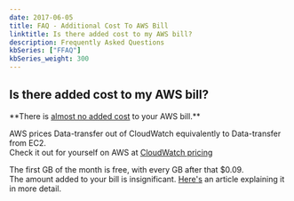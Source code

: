```yaml
---
date: 2017-06-05
title: FAQ - Additional Cost To AWS Bill
linktitle: Is there added cost to my AWS bill?
description: Frequently Asked Questions
kbSeries: ["FFAQ"]
kbSeries_weight: 300
---
```


<h2>
  <span class="h2 underlined bold">
    Is there added cost to my AWS bill?
  </span>
</h2>
**There is <u>almost no added cost</u> to your AWS bill.**

AWS prices Data-transfer out of CloudWatch equivalently to Data-transfer from EC2. <br>Check it out for yourself on AWS at <a href="https://aws.amazon.com/cloudwatch/pricing/" target='_blank'>CloudWatch pricing</a>

The first GB of the month is free, with every GB after that $0.09.<br>
The amount added to your bill is insignificant. [Here's](/blog/saving-money-switching-serverless/) an article explaining it in more detail.

<!-- - explain how data transfer works on AWS
- explain the ridiculously tiny price
- emphasis on insignificant add to cost
- link to article on _"cutting costs with going serverless"_ -->
